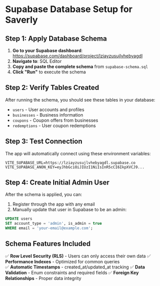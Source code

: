 # Supabase Database Setup for Saverly

## Step 1: Apply Database Schema

1. **Go to your Supabase dashboard**: https://supabase.com/dashboard/project/lziayzusujlvhebyagdl
2. **Navigate to**: SQL Editor
3. **Copy and paste the complete schema** from `supabase-schema.sql`
4. **Click "Run"** to execute the schema

## Step 2: Verify Tables Created

After running the schema, you should see these tables in your database:
- `users` - User accounts and profiles
- `businesses` - Business information
- `coupons` - Coupon offers from businesses  
- `redemptions` - User coupon redemptions

## Step 3: Test Connection

The app will automatically connect using these environment variables:
```
VITE_SUPABASE_URL=https://lziayzusujlvhebyagdl.supabase.co
VITE_SUPABASE_ANON_KEY=eyJhbGciOiJIUzI1NiIsInR5cCI6IkpXVCJ9...
```

## Step 4: Create Initial Admin User

After the schema is applied, you can:
1. Register through the app with any email
2. Manually update that user in Supabase to be an admin:

```sql
UPDATE users 
SET account_type = 'admin', is_admin = true 
WHERE email = 'your-email@example.com';
```

## Schema Features Included

✅ **Row Level Security (RLS)** - Users can only access their own data
✅ **Performance Indexes** - Optimized for common queries  
✅ **Automatic Timestamps** - created_at/updated_at tracking
✅ **Data Validation** - Enum constraints and required fields
✅ **Foreign Key Relationships** - Proper data integrity
